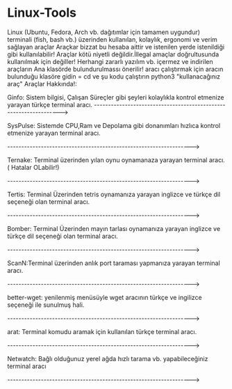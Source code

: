 # Linux-Tools
Linux (Ubuntu, Fedora, Arch vb. dağıtımlar için tamamen uygundur) terminali (fish, bash vb.) üzerinden kullanılan, kolaylık, ergonomi ve verim sağlayan araçlar
Araçkar bizzat bu hesaba aittir ve istenilen yerde istenildiği gibi kullanılabilir!
Araçlar kötü niyetli değildir.İllegal amaçlar doğrultusunda kullanılmak için değiller!
Herhangi zararlı yazılım vb. içermez ve indirilen araçların Ana klasörde bulundurulmassı önerilir!
aracı çalıştırmak için aracın bulunduğu klasöre gidin = cd <dizin>
ve şu kodu çalıştırın python3 "kullanacağınız araç"
Araçlar Hakkında!:

Ginfo: Sistem bilgisi, Çalışan Süreçler gibi şeyleri kolaylıkla kontrol etmenize
yarayan türkçe terminal aracı.
------------------------------------------------------------------>

SysPulse: Sistemde CPU,Ram ve Depolama gibi donanımları hızlıca
kontrol etmenize yarayan terminal aracı.

------------------------------------------------------------------>

Ternake: Terminal üzerinden yılan oynu oynamanaza yarayan terminal aracı. ( Hatalar OLabilir!)

------------------------------------------------------------------>

Tertis: Terminal Üzerinden tetris oynamanıza yarayan inglizce ve türkçe dil seçeneği olan terminal aracı.

------------------------------------------------------------------>

Bomber: Terminal Üzerinden mayın tarlası oynamanıza yarayan inglizce ve türkçe dil seçeneği olan terminal aracı.

------------------------------------------------------------------>

ScanN:Terminal üzerinden anlık port taraması yapmanıza yarayan terminal aracı.

------------------------------------------------------------------>

better-wget: yenilenmiş menüsüyle wget aracının türkçe ve ingilizce seçeneği ile sunulmuş hali.

------------------------------------------------------------------>

arat: Terminal komudu aramak için kullanılan türkçe terminal aracı.

------------------------------------------------------------------>

Netwatch: Bağlı olduğunuz yerel ağda hızlı tarama vb. yapabileceğiniz terminal aracı

------------------------------------------------------------------>
